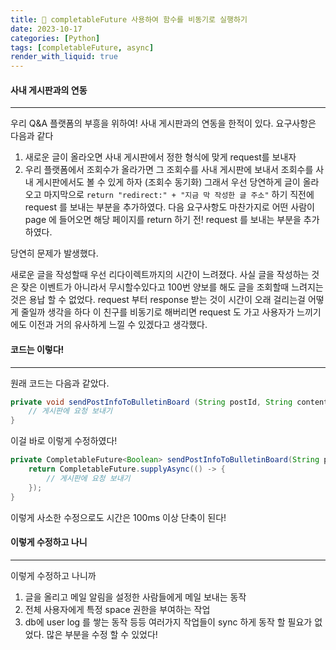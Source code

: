 ```yaml
---
title: 📼 completableFuture 사용하여 함수를 비동기로 실행하기
date: 2023-10-17
categories: [Python]
tags: [completableFuture, async]
render_with_liquid: true
---
```

#### 사내 게시판과의 연동
---
우리 Q&A 플랫폼의 부흥을 위하여! 사내 게시판과의 연동을 한적이 있다. 요구사항은 다음과 같다
1. 새로운 글이 올라오면 사내 게시판에서 정한 형식에 맞게 request를 보내자
2. 우리 플랫폼에서 조회수가 올라가면 그 조회수를 사내 게시판에 보내서 조회수를 사내 게시판에서도 볼 수 있게 하자 (조회수 동기화)
그래서 우선 당연하게 글이 올라오고 마지막으로 `return "redirect:" + "지금 막 작성한 글 주소"` 하기 직전에 request 를 보내는 부분을 추가하였다.
다음 요구사항도 마찬가지로 어떤 사람이 page 에 들어오면 해당 페이지를 return 하기 전! request 를 보내는 부분을 추가하였다.

당연히 문제가 발생했다.

새로운 글을 작성할때 우선 리다이렉트까지의 시간이 느려졌다. 사실 글을 작성하는 것은 잦은 이벤트가 아니라서 무시할수있다고 100번 양보를 해도
글을 조회할때 느려지는것은 용납 할 수 없었다.
request 부터 response 받는 것이 시간이 오래 걸리는걸 어떻게 줄일까 생각을 하다 이 친구를 비동기로 해버리면 request 도 가고 사용자가 느끼기에도 이전과 거의 유사하게 느낄 수 있겠다고 생각했다.

#### 코드는 이렇다!
---
원래 코드는 다음과 같았다.
```java
private void sendPostInfoToBulletinBoard (String postId, String content, String title) {
	// 게시판에 요청 보내기
}
```
이걸 바로 이렇게 수정하였다!
```java
private CompletableFuture<Boolean> sendPostInfoToBulletinBoard(String postId, String content, String title) {
	return CompletableFuture.supplyAsync(() -> {
		// 게시판에 요청 보내기
	});
}
```
이렇게 사소한 수정으로도 시간은 100ms 이상 단축이 된다!

#### 이렇게 수정하고 나니
---
이렇게 수정하고 나니까
1. 글을 올리고 메일 알림을 설정한 사람들에게 메일 보내는 동작
2. 전체 사용자에게 특정 space 권한을 부여하는 작업
3. db에 user log 를 쌓는 동작
등등 여러가지 작업들이 sync 하게 동작 할 필요가 없었다. 많은 부분을 수정 할 수 있었다!